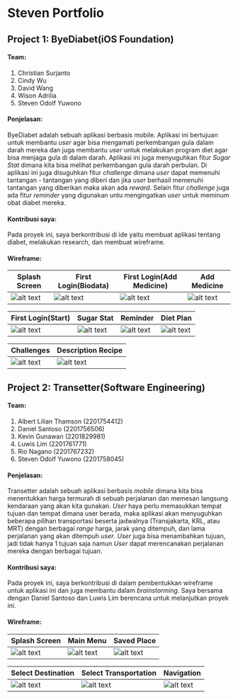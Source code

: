 # Steven Portfolio

## Project 1: ByeDiabet(iOS Foundation)
#### Team:
1. Christian Surjanto
2. Cindy Wu
3. David Wang
4. Wison Adrilia
5. Steven Odolf Yuwono

#### Penjelasan:
ByeDiabet adalah sebuah aplikasi berbasis mobile. Aplikasi ini bertujuan untuk membantu _user_ agar bisa mengamati perkembangan gula dalam darah mereka dan juga membantu _user_ untuk melakukan program diet agar bisa menjaga gula di dalam darah. Aplikasi ini juga menyuguhkan fitur _Sugar Stat_ dimana kita bisa melihat perkembangan gula darah perbulan. Di aplikasi ini juga disuguhkan fitur _challenge_ dimana _user_ dapat memenuhi tantangan - tantangan yang diberi dan jika _user_ berhasil memenuhi tantangan yang diberikan maka akan ada _reward_. Selain fitur _challenge_ juga ada fitur _reminder_ yang digunakan untu mengingatkan _user_ untuk meminum obat diabet mereka.

#### Kontribusi saya:
Pada proyek ini, saya berkontribusi di ide yaitu membuat aplikasi tentang diabet, melakukan research, dan membuat wireframe.

#### Wireframe:
| Splash Screen      | First Login(Biodata)         | First Login(Add Medicine)       | Add Medicine        |
| ------------- |-------------| -------------| -------------|
| ![alt text](https://Stevenodolf.github.io/StevenPortfolio/images/ByeDiabet/Splash%20Screen.png "Splash Screen") | ![alt text](https://Stevenodolf.github.io/StevenPortfolio/images/ByeDiabet/First%20Login.png "First Login(Biodata)") | ![alt text](https://Stevenodolf.github.io/StevenPortfolio/images/ByeDiabet/Second%20Login%20Screen.png "First Login(Add Medicine)") |  ![alt text](https://Stevenodolf.github.io/StevenPortfolio/images/ByeDiabet/Add%20Medicine.png "Add Medicine") |

| First Login(Start)      | Sugar Stat        | Reminder       | Diet Plan        |
| ------------- |-------------| -------------| -------------|
| ![alt text](https://Stevenodolf.github.io/StevenPortfolio/images/ByeDiabet/Second%20Login%20Screen%20%E2%80%93%201.png "First Login(Start)") | ![alt text](https://Stevenodolf.github.io/StevenPortfolio/images/ByeDiabet/Sugar%20Stat.png "Sugar Stat") | ![alt text](https://Stevenodolf.github.io/StevenPortfolio/images/ByeDiabet/Reminder.png "Reminder") |  ![alt text](https://Stevenodolf.github.io/StevenPortfolio/images/ByeDiabet/Diet%20Plan%20%E2%80%93%201.png "Diet Plan") |

| Challenges      | Description Recipe        |
| ------------- | ------------- |
| ![alt text](https://Stevenodolf.github.io/StevenPortfolio/images/ByeDiabet/Challenge.png "Challenges") | ![alt text](https://Stevenodolf.github.io/StevenPortfolio/images/ByeDiabet/Desc%20Breakfast.png "Description Recipe") |


## Project 2: Transetter(Software Engineering)
#### Team:
1. Albert Lilian Thamson (2201754412)
2. Daniel Santoso (2201756506)
3. Kevin Gunawan (2201829981)
4. Luwis Lim (2201761771)
5. Rio Nagano (2201767232)
6. Steven Odolf Yuwono (2201758045)

#### Penjelasan:
Transetter adalah sebuah aplikasi berbasis _mobile_ dimana kita bisa menentukkan harga termurah di sebuah perjalanan dan memesan langsung kendaraan yang akan kita gunakan. _User_ haya perlu memasukkan tempat tujuan dan tempat dimana user berada, maka aplikasi akan menyuguhkan beberapa pilihan transportasi beserta jadwalnya (Transjakarta, KRL, atau MRT) dengan berbagai _range_ harga, jarak yang ditempuh, dan lama perjalanan yang akan ditempuh _user_. _User_ juga bisa menambahkan tujuan, jadi tidak hanya 1 tujuan saja namun _User_ dapat merencanakan perjalanan mereka dengan berbagai tujuan.

#### Kontribusi saya:
Pada proyek ini, saya berkontribusi di dalam pembentukkan wireframe untuk aplikasi ini dan juga membantu dalam _brainstorming_. Saya bersama dengan Daniel Santoso dan Luwis Lim berencana untuk melanjutkan proyek ini.

#### Wireframe:
| Splash Screen      | Main Menu         | Saved Place        |
| ------------- |-------------| -------------|
| ![alt text](https://Stevenodolf.github.io/StevenPortfolio/images/Splash%20Screen.jpg "Splash Screen") | ![alt text](https://Stevenodolf.github.io/StevenPortfolio/images/Main%20Menu.jpg "Main Menu") | ![alt text](https://Stevenodolf.github.io/StevenPortfolio/images/Saved%20Place.jpg "Saved Place") |


| Select Destination      | Select Transportation         | Navigation        |
| ------------- | ------------- | -------------|
| ![alt text](https://Stevenodolf.github.io/StevenPortfolio/images/Destination%20Screen.jpg "Select Destination") | ![alt text](https://Stevenodolf.github.io/StevenPortfolio/images/Select%20Transportation.jpg "Select Transportation") | ![alt text](https://Stevenodolf.github.io/StevenPortfolio/images/Navigation.jpg "Navigation") |
